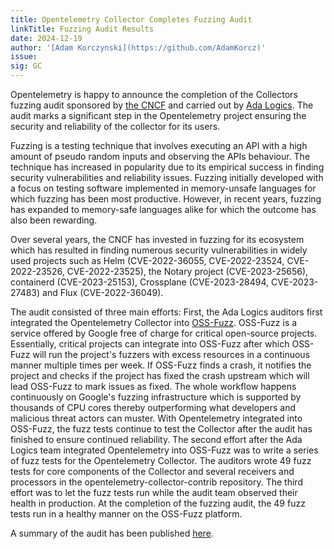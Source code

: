 ```yaml
---
title: Opentelemetry Collector Completes Fuzzing Audit
linkTitle: Fuzzing Audit Results
date: 2024-12-19
author: '[Adam Korczynski](https://github.com/AdamKorcz)'
issue:
sig: GC
---
```


Opentelemetry is happy to announce the completion of the Collectors fuzzing audit sponsored by [the CNCF](https://www.cncf.io/) and carried out by [Ada Logics](https://adalogics.com/). The audit marks a significant step in the Opentelemetry project ensuring the security and reliability of the collector for its users. 

Fuzzing is a testing technique that involves executing an API with a high amount of pseudo random inputs and observing the APIs behaviour. The technique has increased in popularity due to its empirical success in finding security vulnerabilities and reliability issues. Fuzzing initially developed with a focus on testing software implemented in memory-unsafe languages for which fuzzing has been most productive. However, in recent years, fuzzing has expanded to memory-safe languages alike for which the outcome has also been rewarding. 

Over several years, the CNCF has invested in fuzzing for its ecosystem which has resulted in finding numerous security vulnerabilities in widely used projects such as Helm (CVE-2022-36055, CVE-2022-23524, CVE-2022-23526, CVE-2022-23525), the Notary project (CVE-2023-25656), containerd (CVE-2023-25153), Crossplane (CVE-2023-28494, CVE-2023-27483) and Flux (CVE-2022-36049). 

The audit consisted of three main efforts: First, the Ada Logics auditors first integrated the Opentelemetry Collector into [OSS-Fuzz](https://github.com/google/oss-fuzz). OSS-Fuzz is a service offered by Google free of charge for critical open-source projects. Essentially, critical projects can integrate into OSS-Fuzz after which OSS-Fuzz will run the project's fuzzers with excess resources in a continuous manner multiple times per week. If OSS-Fuzz finds a crash, it notifies the project and checks if the project has fixed the crash upstream which will lead OSS-Fuzz to mark issues as fixed. The whole workflow happens continuously on Google's fuzzing infrastructure which is supported by thousands of CPU cores thereby outperforming what developers and malicious threat actors can muster. With Opentelemetry integrated into OSS-Fuzz, the fuzz tests continue to test the Collector after the audit has finished to ensure continued reliability. The second effort after the Ada Logics team integrated Opentelemetry into OSS-Fuzz was to write a series of fuzz tests for the Opentelemetry Collector. The auditors wrote 49 fuzz tests for core components of the Collector and several receivers and processors in the opentelemetry-collector-contrib repository. The third effort was to let the fuzz tests run while the audit team observed their health in production. At the completion of the fuzzing audit, the 49 fuzz tests run in a healthy manner on the OSS-Fuzz platform.

A summary of the audit has been published [here](https://github.com/open-telemetry/community/blob/main/reports/ADA_Logics-collector-fuzzing-audit-2024.pdf).

